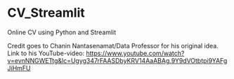 # CV_Streamlit
 Online CV using Python and Streamlit
 
 Credit goes to Chanin Nantasenamat/Data Professor for his original idea.
 Link to his YouTube-video: 
 https://www.youtube.com/watch?v=evnNNGWETtg&lc=Ugyg347rFAASDbyKRV14AaABAg.9Y9dVOtbtpi9YAFgJiHmFU
